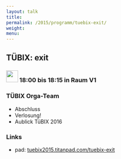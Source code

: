 ```yaml
---
layout: talk
title:
permalink: /2015/programm/tuebix-exit/
weight: 
menu:
---
```

## TÜBIX: exit

### <img height = "32" src="../../images/talk2.svg"> 18:00 bis 18:15 in Raum V1

### TÜBIX Orga-Team

* Abschluss
* Verlosung!
* Aublick TüBIX 2016

### Links

- pad: <a href="https://tuebix2015.titanpad.com/tuebix-exit" target="_blank">tuebix2015.titanpad.com/tuebix-exit</a>
